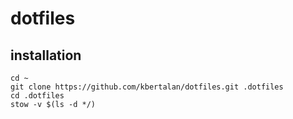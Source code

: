 # dotfiles

## installation

    cd ~
    git clone https://github.com/kbertalan/dotfiles.git .dotfiles
    cd .dotfiles
    stow -v $(ls -d */)


